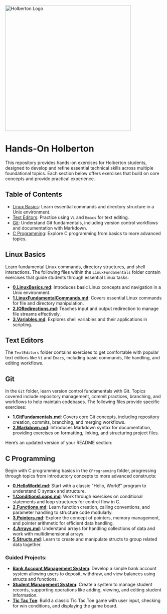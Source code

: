 <img src="https://ml.globenewswire.com/Resource/Download/a08e6c28-55be-44c8-8461-03544f094b38" alt="Holberton Logo" width="400"/>

# Hands-On Holberton

This repository provides hands-on exercises for Holberton students, designed to develop and refine essential technical skills across multiple foundational topics. Each section below offers exercises that build on core concepts and provide practical experience.

## Table of Contents

- [Linux Basics](#linux-basics): Learn essential commands and directory structure in a Unix environment.
- [Text Editors](#text-editors): Practice using `Vi` and `Emacs` for text editing.
- [Git](#git): Understand Git fundamentals, including version control workflows and documentation with Markdown.
- [C Programming](#c-programming): Explore C programming from basics to more advanced topics.


## Linux Basics

Learn fundamental Linux commands, directory structures, and shell interactions. The following files within the `LinuxFundamentals` folder contain exercises that guide students through essential Linux tasks:

- **[0.LinuxBasics.md](LinuxFundamentals/0.LinuxBasics.md)**: Introduces basic Linux concepts and navigation in a Unix environment.
- **[1.LinuxFundamentalCommands.md](LinuxFundamentals/1.LinuxFundamentalCommands.md)**: Covers essential Linux commands for file and directory manipulation.
- **[2.IORedirections.md](LinuxFundamentals/2.IORedirections.md)**: Teaches input and output redirection to manage file streams effectively.
- **[3.Variables.md](LinuxFundamentals/3.Variables.md)**: Explores shell variables and their applications in scripting.

## Text Editors

The `TextEditors` folder contains exercises to get comfortable with popular text editors like `Vi` and `Emacs`, including basic commands, file handling, and editing workflows.

## Git

In the `Git` folder, learn version control fundamentals with Git. Topics covered include repository management, commit practices, branching, and workflows to help maintain codebases. The following files provide specific exercises:

- **[1.GitFundamentals.md](Git/1.GitFundamentals.md)**: Covers core Git concepts, including repository creation, commits, branching, and merging workflows.
- **[2.Markdown.md](Git/2.Markdown.md)**: Introduces Markdown syntax for documentation, providing exercises on formatting, linking, and structuring project files.

Here’s an updated version of your README section:

## C Programming

Begin with C programming basics in the `CProgramming` folder, progressing through topics from introductory concepts to more advanced constructs:

- **[0.HelloWorld.md](CProgramming/0.HelloWorld.md)**: Start with a classic "Hello, World!" program to understand C syntax and structure.
- **[1.ConditionsLoops.md](CProgramming/1.ConditionsLoops.md)**: Work through exercises on conditional statements and loop structures for control flow in C.
- **[2.Functions.md](CProgramming/2.Functions.md)**: Learn function creation, calling conventions, and parameter handling to structure code modularly.
- **[3.Pointers.md](CProgramming/3.Pointers.md)**: Explore the concept of pointers, memory management, and pointer arithmetic for efficient data handling.
- **[4.Arrays.md](CProgramming/4.Arrays.md)**: Understand arrays for handling collections of data and work with multidimensional arrays.
- **[5.Structs.md](CProgramming/5.Structs.md)**: Learn to create and manipulate structs to group related data together.

### Guided Projects:
- **[Bank Account Management System](GuidedProject-BankAccountManagementSystem.md)**: Develop a simple bank account system allowing users to deposit, withdraw, and view balances using structs and functions.
- **[Student Management System](CProgramming/GuidedProject-StudentManagementSystem.md)**: Create a system to manage student records, supporting operations like adding, viewing, and editing student information.
- **[Tic Tac Toe](CProgramming/GuidedProject-TicTacToe.md)**: Build a classic Tic Tac Toe game with user input, checking for win conditions, and displaying the game board.

